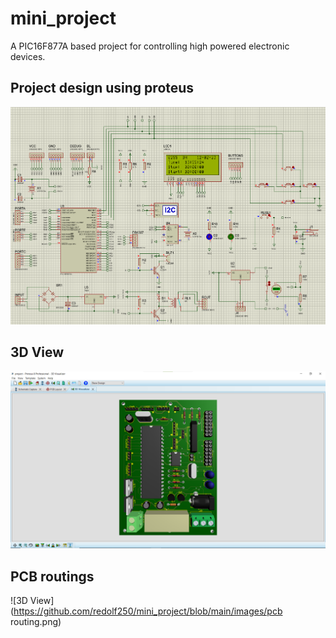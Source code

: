 # mini_project
A PIC16F877A based project for controlling high powered electronic devices.

## Project design using proteus
![Simulation](https://github.com/redolf250/mini_project/blob/main/images/protues.png)

## 3D View
![3D View](https://github.com/redolf250/mini_project/blob/main/images/3dV3.png)

## PCB routings
![3D View](https://github.com/redolf250/mini_project/blob/main/images/pcb routing.png)

